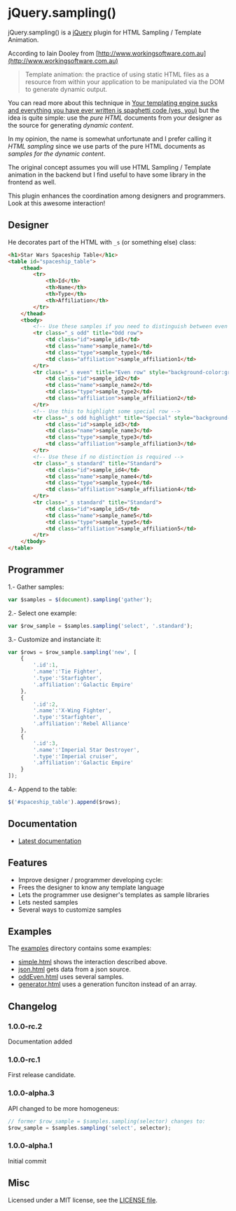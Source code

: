 jQuery.sampling()
=================

jQuery.sampling() is a [jQuery](http://jquery.com/) plugin for HTML Sampling / Template Animation.

According to Iain Dooley from [http://www.workingsoftware.com.au](http://www.workingsoftware.com.au)

> Template animation: the practice of using static HTML files as a resource from within your application to be manipulated via the DOM to generate dynamic output.

You can read more about this technique in [Your templating engine sucks and everything you have ever written is spaghetti code (yes, you)](http://www.workingsoftware.com.au/page/Your_templating_engine_sucks_and_everything_you_have_ever_written_is_spaghetti_code_yes_you) but the idea is quite simple: use the *pure HTML* documents from your designer as the source for generating *dynamic content*.

In my opinion, the name is somewhat unfortunate and I prefer calling it *HTML sampling* since we use parts of the pure HTML documents as *samples for the dynamic content*.

The original concept assumes you will use HTML Sampling / Template animation in the backend but I find useful to have some library in the frontend as well.

This plugin enhances the coordination among designers and programmers. Look at this awesome interaction!

## Designer
He decorates part of the HTML with `_s` (or something else) class:

```html
<h1>Star Wars Spaceship Table</h1c>
<table id="spaceship_table">
    <thead>
        <tr>
            <th>Id</th>
            <th>Name</th>
            <th>Type</th>
            <th>Affiliation</th>
        </tr>
    </thead>
    <tbody>
        <!-- Use these samples if you need to distinguish between even and odd rows -->
        <tr class="_s odd" title="Odd row">
            <td class="id">sample_id1</td>
            <td class="name">sample_name1</td>
            <td class="type">sample_type1</td>
            <td class="affiliation">sample_affiliation1</td>
        </tr>
        <tr class="_s even" title="Even row" style="background-color:grey;">
            <td class="id">sample_id2</td>
            <td class="name">sample_name2</td>
            <td class="type">sample_type2</td>
            <td class="affiliation">sample_affiliation2</td>
        </tr>
        <!-- Use this to highlight some special row -->
        <tr class="_s odd highlight" title="Special" style="background-color:pink; font-weight:bold;">
            <td class="id">sample_id3</td>
            <td class="name">sample_name3</td>
            <td class="type">sample_type3</td>
            <td class="affiliation">sample_affiliation3</td>
        </tr>
        <!-- Use these if no distinction is required -->
        <tr class="_s standard" title="Standard">
            <td class="id">sample_id4</td>
            <td class="name">sample_name4</td>
            <td class="type">sample_type4</td>
            <td class="affiliation">sample_affiliation4</td>
        </tr>
        <tr class="_s standard" title="Standard">
            <td class="id">sample_id5</td>
            <td class="name">sample_name5</td>
            <td class="type">sample_type5</td>
            <td class="affiliation">sample_affiliation5</td>
        </tr>
    </tbody>
</table>
```

## Programmer

1.- Gather samples:

```javascript
var $samples = $(document).sampling('gather');
```

2.- Select one example:

```javascript
var $row_sample = $samples.sampling('select', '.standard');
```

3.- Customize and instanciate it:

```javascript
var $rows = $row_sample.sampling('new', [
    {
        '.id':1,
        '.name':'Tie Fighter',
        '.type':'Starfighter',
        '.affiliation':'Galactic Empire'
    },
    {
        '.id':2,
        '.name':'X-Wing Fighter',
        '.type':'Starfighter',
        '.affiliation':'Rebel Alliance'
    },
    {
        '.id':3,
        '.name':'Imperial Star Destroyer',
        '.type':'Imperial cruiser',
        '.affiliation':'Galactic Empire'
    }
]);
```

4.- Append to the table:

```javascript
$('#spaceship_table').append($rows);
```

Documentation
-------------

* [Latest documentation](http://lodr.github.com/jquery.sampling/)

Features
--------
* Improve designer / programmer developing cycle:
 * Frees the designer to know any template language
 * Lets the programmer use designer's templates as sample libraries
* Lets nested samples
* Several ways to customize samples

Examples
--------

The [examples](https://github.com/lodr/jquery.sampling/blob/master/examples) directory contains some examples:

* [simple.html](https://github.com/lodr/jquery.sampling/blob/master/examples/simple.html) shows the interaction described above.
* [json.html](https://github.com/lodr/jquery.sampling/blob/master/examples/json.html) gets data from a json source.
* [oddEven.html](https://github.com/lodr/jquery.sampling/blob/master/examples/oddEven.html) uses several samples.
* [generator.html](https://github.com/lodr/jquery.sampling/blob/master/examples/simple.html) uses a generation funciton instead of an array.

Changelog
---------

### 1.0.0-rc.2

Documentation added

### 1.0.0-rc.1

First release candidate.

### 1.0.0-alpha.3

API changed to be more homogeneus:

```javascript
// former $row_sample = $samples.sampling(selector) changes to:
$row_sample = $samples.sampling('select', selector);
```

### 1.0.0-alpha.1

Initial commit

Misc
----

Licensed under a MIT license, see the [LICENSE file](https://github.com/lodr/jquery.tr/blob/master/LICENSE).

